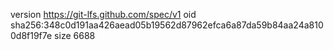 version https://git-lfs.github.com/spec/v1
oid sha256:348c0d191aa426aead05b19562d87962efca6a87da59b84aa24a8100d8f19f7e
size 6688
